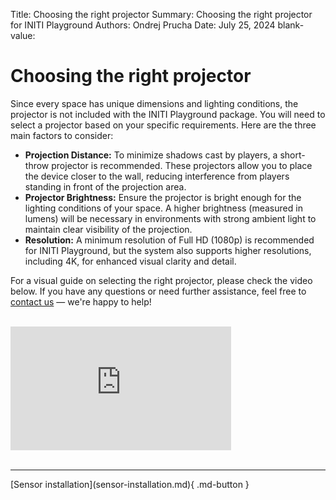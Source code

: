 Title:   Choosing the right projector
Summary: Choosing the right projector for INITI Playground
Authors: Ondrej Prucha
Date:    July 25, 2024
blank-value:

# Choosing the right projector

Since every space has unique dimensions and lighting conditions, the projector is not included with the INITI Playground package. You will need to select a projector based on your specific requirements. Here are the three main factors to consider:

- **Projection Distance:** To minimize shadows cast by players, a short-throw projector is recommended. These projectors allow you to place the device closer to the wall, reducing interference from players standing in front of the projection area.
- **Projector Brightness:** Ensure the projector is bright enough for the lighting conditions of your space. A higher brightness (measured in lumens) will be necessary in environments with strong ambient light to maintain clear visibility of the projection.
- **Resolution:** A minimum resolution of Full HD (1080p) is recommended for INITI Playground, but the system also supports higher resolutions, including 4K, for enhanced visual clarity and detail.


For a visual guide on selecting the right projector, please check the video below. If you have any questions or need further assistance, feel free to [contact us](../help/contact.md) — we're happy to help!

<br />
<div style='width: 70%' class="center" markdown>
<div style="padding:56.25% 0 0 0;position:relative;">
<iframe src="https://player.vimeo.com/video/796039586?h=d815d4b892&amp;badge=0&amp;autopause=0&amp;player_id=0&amp;app_id=58479" frameborder="0" allow="autoplay; fullscreen; picture-in-picture; clipboard-write" style="position:absolute;top:0;left:0;width:100%;height:100%;" title="INITI Playground - Choosing the right projector"></iframe></div>
<script src="https://player.vimeo.com/api/player.js"></script>
</div>

<br />

----


<div class="center" markdown>
[Sensor installation](sensor-installation.md){ .md-button }
</div>

<br />